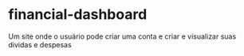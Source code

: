 # financial-dashboard
Um site onde o usuário pode criar uma conta e criar e visualizar suas dividas e despesas
